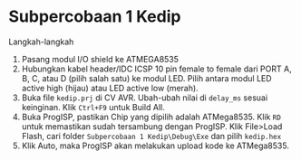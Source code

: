 # Subpercobaan 1 Kedip
Langkah-langkah
1. Pasang modul I/O shield ke ATMEGA8535
2. Hubungkan kabel header/IDC ICSP 10 pin female to female dari PORT A, B, C, atau D (pilih salah satu) ke modul LED. Pilih antara modul LED active high (hijau) atau LED active low (merah).
3. Buka file ```kedip.prj``` di CV AVR. Ubah-ubah nilai di ```delay_ms``` sesuai keinginan. Klik ```Ctrl+F9``` untuk Build All.
4. Buka ProgISP, pastikan Chip yang dipilih adalah ATMega8535. Klik ```RD``` untuk memastikan sudah tersambung dengan ProgISP. Klik File>Load Flash, cari folder ```Subpercobaan 1 Kedip\Debug\Exe``` dan pilih ```kedip.hex```
5. Klik Auto, maka ProgISP akan melakukan upload kode ke ATMega8535.
